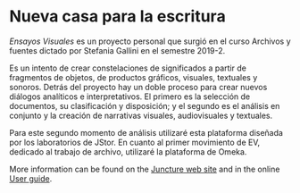 # Nueva casa para la escritura

 *Ensayos Visuales*  es un proyecto personal que surgió en el curso Archivos y fuentes dictado por Stefania Gallini en el semestre 2019-2.

Es un intento de crear constelaciones de significados a partir de fragmentos de objetos, de productos gráficos, visuales, textuales y sonoros. Detrás del proyecto hay un doble proceso para crear nuevos diálogos analíticos e interpretativos. El primero es la selección de documentos, su clasificación y disposición; y el segundo es el análisis en conjunto y la creación de narrativas visuales, audiovisuales y textuales.
 
Para este segundo momento de análisis utilizaré esta plataforma diseñada por los laboratorios de JStor. 
En cuanto al primer movimiento de EV, dedicado al trabajo de archivo, utilizaré la plataforma de Omeka.


More information can be found on the [Juncture web site](https://juncture-digital.org) and in the online [User guide](https://github.com/JSTOR-Labs/juncture/wiki).
